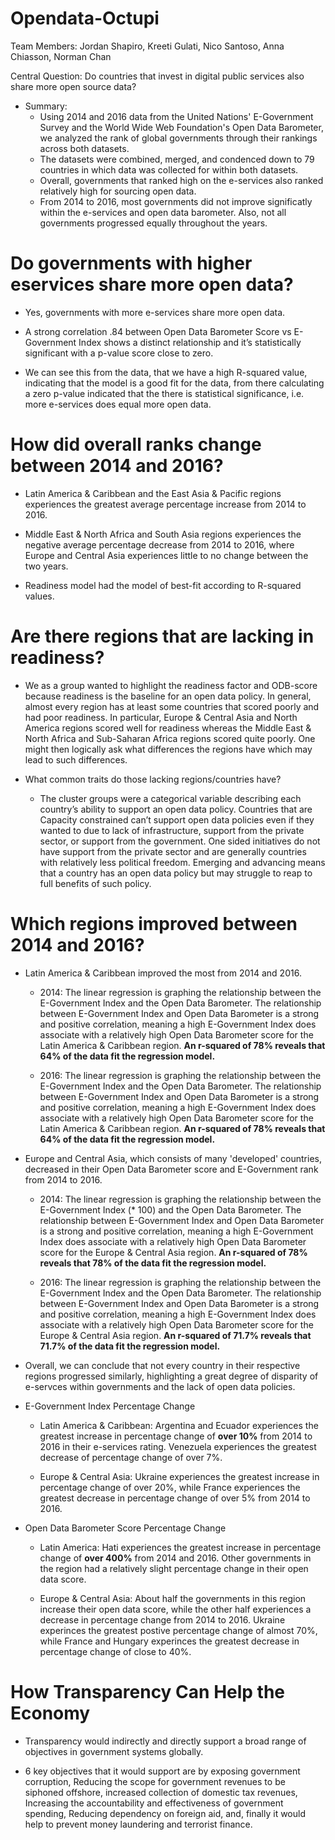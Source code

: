 # Opendata-Octupi
Team Members: Jordan Shapiro, Kreeti Gulati, Nico Santoso, Anna Chiasson, Norman Chan

Central Question: Do countries that invest in digital public services also share more open source data?

* Summary:
    * Using 2014 and 2016 data from the United Nations' E-Government Survey and the World Wide Web Foundation's Open Data Barometer, we analyzed the rank of global governments through their rankings across both datasets.
    * The datasets were combined, merged, and condenced down to 79 countries in which data was collected for within both datasets. 
    * Overall, governments that ranked high on the e-services also ranked relatively high for sourcing open data. 
    * From 2014 to 2016, most governments did not improve significatly within the e-services and open data barometer. Also, not all governments progressed equally throughout the years. 

# Do governments with higher eservices share more open data?

* Yes, governments with more e-services share more open data. 

* A strong correlation .84 between Open Data Barometer Score vs E-Government Index shows a distinct relationship and it’s statistically significant with a p-value score close to zero. 

* We can see this from the data, that we have a high R-squared value, indicating that  the model is a good fit for the data, from there calculating a zero p-value indicated that the there is statistical significance, i.e. more e-services does equal more open data.

# How did overall ranks change between 2014 and 2016?

* Latin America & Caribbean and the East Asia & Pacific regions experiences the greatest average percentage increase from 2014 to 2016. 

* Middle East & North Africa and South Asia regions experiences the negative average percentage decrease from 2014 to 2016, where Europe and Central Asia experiences little to no change between the two years.

* Readiness model had the model of best-fit according to R-squared values. 

# Are there regions that are lacking in readiness?

* We as a group wanted to highlight the readiness factor and ODB-score because readiness is the baseline for an open data policy. In general, almost every region has at least some countries that scored poorly and had poor readiness. In particular, Europe & Central Asia and North America regions scored well for readiness whereas the Middle East & North Africa and Sub-Saharan Africa regions scored quite poorly. One might then logically ask what differences the regions have which may lead to such differences.

* What common traits do those lacking regions/countries have?

    *  The cluster groups were a categorical variable describing each country’s ability to support an open data policy. Countries that are Capacity constrained can’t support open data policies even if they wanted to due to lack of infrastructure, support from the private sector, or support from the government. One sided initiatives do not have support from the private sector and are generally countries with relatively less political freedom. Emerging and advancing means that a country has an open data policy but may struggle to reap to full benefits of such policy.

# Which regions improved between 2014 and 2016? 

* Latin America & Caribbean improved the most from 2014 and 2016. 

    * 2014: The linear regression is graphing the relationship between the E-Government Index and the Open Data Barometer. The relationship between E-Government Index and Open Data Barometer is a strong and positive correlation, meaning a high E-Government Index does associate with a relatively high Open Data Barometer score for the Latin America & Caribbean region. **An r-squared of 78% reveals that 64% of the data fit the regression model.**

    * 2016: The linear regression is graphing the relationship between the E-Government Index and the Open Data Barometer. The relationship between E-Government Index and Open Data Barometer is a strong and positive correlation, meaning a high E-Government Index does associate with a relatively high Open Data Barometer score for the Latin America & Caribbean region. **An r-squared of 78% reveals that 64% of the data fit the regression model.**

* Europe and Central Asia, which consists of many 'developed' countries, decreased in their Open Data Barometer score and E-Government rank from 2014 to 2016.

    * 2014: The linear regression is graphing the relationship between the E-Government Index (* 100) and the Open Data Barometer. The relationship between E-Government Index and Open Data Barometer is a strong and positive correlation, meaning a high E-Government Index does associate with a relatively high Open Data Barometer score for the Europe & Central Asia region. **An r-squared of 78% reveals that 78% of the data fit the regression model.**

    * 2016: The linear regression is graphing the relationship between the E-Government Index and the Open Data Barometer. The relationship between E-Government Index and Open Data Barometer is a strong and positive correlation, meaning a high E-Government Index does associate with a relatively high Open Data Barometer score for the Europe & Central Asia region. **An r-squared of 71.7% reveals that 71.7% of the data fit the regression model.**

* Overall, we can conclude that not every country in their respective regions progressed similarly, highlighting a great degree of disparity of e-servces within governments and the lack of open data policies. 

* E-Government Index Percentage Change

    * Latin America & Caribbean: Argentina and Ecuador experiences the greatest increase in percentage change of **over 10%** from 2014 to 2016 in their e-services rating. Venezuela experiences the greatest decrease of percentage change of over 7%. 

    * Europe & Central Asia: Ukraine experiences the greatest increase in percentage change of over 20%, while France experiences the greatest decrease in percentage change of over 5% from 2014 to 2016.

* Open Data Barometer Score Percentage Change

    * Latin America: Hati experiences the greatest increase in percentage change of **over 400%** from 2014 and 2016. Other governments in the region had a relatively slight percentage change in their open data score. 

    * Europe & Central Asia: About half the governments in this region increase their open data score, while the other half experiences a decrease in percentage change from 2014 to 2016. Ukraine experinces the greatest postive percentage change of almost 70%, while France and Hungary experinces the greatest decrease in percentage change of close to 40%.

# How Transparency Can Help the Economy

* Transparency would indirectly and directly support a broad range of objectives in government systems globally. 

* 6 key objectives that it would support are by exposing government corruption, Reducing the scope for government revenues to be siphoned offshore, increased collection of domestic tax revenues, Increasing the accountability and effectiveness of government spending, Reducing dependency on foreign aid, and, finally it would help to prevent money laundering and terrorist finance.